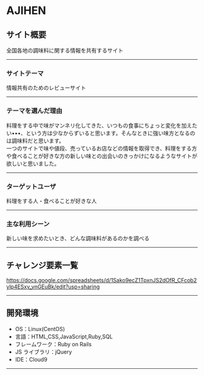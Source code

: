 # **AJIHEN**

## **サイト概要**

全国各地の調味料に関する情報を共有するサイト

---

### **サイトテーマ**

情報共有のためのレビューサイト

---

### **テーマを選んだ理由**

料理をする中で味がマンネリ化してきた、いつもの食事にちょっと変化を加えたい•••、という方は少なからずいると思います。そんなときに強い味方となるのは調味料だと思います。<br>
一つのサイトで味や値段、売っているお店などの情報を取得でき、料理をする方や食べることが好きな方の新しい味との出会いのきっかけになるようなサイトが欲しいと思いました。

---

### **ターゲットユーザ**

料理をする人・食べることが好きな人

---

### **主な利用シーン**

新しい味を求めたいとき、どんな調味料があるのかを調べる

---

## **チャレンジ要素一覧**

https://docs.google.com/spreadsheets/d/1Sako9ecZ1TpxnJS2dOfR_CFcob2ylp4ESxv_vnGEuBk/edit?usp=sharing

---

## **開発環境**

- OS：Linux(CentOS)
- 言語：HTML,CSS,JavaScript,Ruby,SQL
- フレームワーク：Ruby on Rails
- JS ライブラリ：jQuery
- IDE：Cloud9

---
